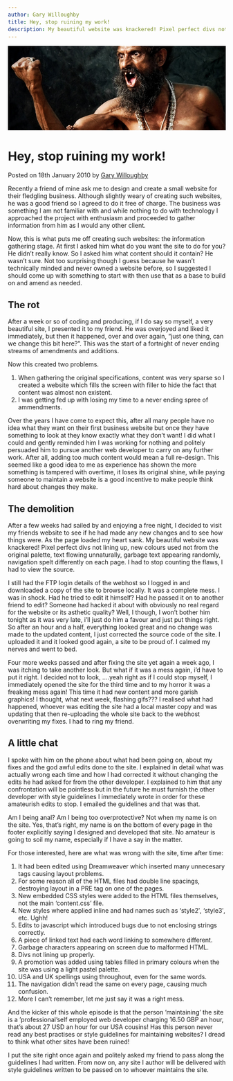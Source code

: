 ```yaml
---
author: Gary Willoughby
title: Hey, stop ruining my work!
description: My beautiful website was knackered! Pixel perfect divs not lining up, new colours used not from the original palette, text flowing unnaturally.
---
```


![](/articles/images/hey-stop-ruining-my-work-banner.jpg)

# Hey, stop ruining my work!

<time>Posted on 18th January 2010 by [Gary Willoughby](/pages/about.html)</time>

Recently a friend of mine ask me to design and create a small website for their fledgling business. Although slightly weary of creating such websites, he was a good friend so I agreed to do it free of charge. The business was something I am not familiar with and while nothing to do with technology I approached the project with enthusiasm and proceeded to gather information from him as I would any other client.

Now, this is what puts me off creating such websites: the information gathering stage. At first I asked him what do you want the site to do for you? He didn’t really know. So I asked him what content should it contain? He wasn’t sure. Not too surprising though I guess because he wasn’t technically minded and never owned a website before, so I suggested I should come up with something to start with then use that as a base to build on and amend as needed.


## The rot

After a week or so of coding and producing, if I do say so myself, a very beautiful site, I presented it to my friend. He was overjoyed and liked it immediately, but then it happened, over and over again, “just one thing, can we change this bit here?”. This was the start of a fortnight of never ending streams of amendments and additions.

Now this created two problems.

1. When gathering the original specifications, content was very sparse so I created a website which fills the screen with filler to hide the fact that content was almost non existent.
1. I was getting fed up with losing my time to a never ending spree of ammendments.

Over the years I have come to expect this, after all many people have no idea what they want on their first business website but once they have something to look at they know exactly what they don’t want! I did what I could and gently reminded him I was working for nothing and politely persuaded him to pursue another web developer to carry on any further work. After all, adding too much content would mean a full re-design. This seemed like a good idea to me as experience has shown the more something is tampered with overtime, it loses its original shine, while paying someone to maintain a website is a good incentive to make people think hard about changes they make.

## The demolition

After a few weeks had sailed by and enjoying a free night, I decided to visit my friends website to see if he had made any new changes and to see how things were. As the page loaded my heart sank. My beautiful website was knackered! Pixel perfect divs not lining up, new colours used not from the original palette, text flowing unnaturally, garbage text appearing randomly, navigation spelt differently on each page. I had to stop counting the flaws, I had to view the source.

I still had the FTP login details of the webhost so I logged in and downloaded a copy of the site to browse locally. It was a complete mess. I was in shock. Had he tried to edit it himself? Had he passed it on to another friend to edit? Someone had hacked it about with obviously no real regard for the website or its asthetic quality? Well, I though, I won’t bother him tonight as it was very late, i’ll just do him a favour and just put things right. So after an hour and a half, everything looked great and no change was made to the updated content, I just corrected the source code of the site. I uploaded it and it looked good again, a site to be proud of. I calmed my nerves and went to bed.

Four more weeks passed and after fixing the site yet again a week ago, I was itching to take another look. But what if it was a mess again, i’d have to put it right. I decided not to look, ….yeah right as if I could stop myself, I immediately opened the site for the third time and to my horror it was a freaking mess again! This time it had new content and more garish graphics! I thought, what next week, flashing gifs??? I realised what had happened, whoever was editing the site had a local master copy and was updating that then re-uploading the whole site back to the webhost overwriting my fixes. I had to ring my friend.

## A little chat

I spoke with him on the phone about what had been going on, about my fixes and the god awful edits done to the site. I explained in detail what was actually wrong each time and how I had corrected it without changing the edits he had asked for from the other developer. I explained to him that any confrontation will be pointless but in the future he must furnish the other developer with style guidelines I immediately wrote in order for these amateurish edits to stop. I emailed the guidelines and that was that.

Am I being anal? Am I being too overprotective? Not when my name is on the site. Yes, that’s right, my name is on the bottom of every page in the footer explicitly saying I designed and developed that site. No amateur is going to soil my name, especially if I have a say in the matter.

For those interested, here are what was wrong with the site, time after time:

1. It had been edited using Dreamweaver which inserted many unnecesary tags causing layout problems.
1. For some reason all of the HTML files had double line spacings, destroying layout in a PRE tag on one of the pages.
1. New embedded CSS styles were added to the HTML files themselves, not the main ‘content.css’ file.
1. New styles where applied inline and had names such as ‘style2′, ‘style3′, etc. Ughh!
1. Edits to javascript which introduced bugs due to not enclosing strings correctly.
1. A piece of linked text had each word linking to somewhere different.
1. Garbage characters appearing on screen due to malformed HTML.
1. Divs not lining up properly.
1. A promotion was added using tables filled in primary colours when the site was using a light pastel palette.
1. USA and UK spellings using throughout, even for the same words.
1. The navigation didn’t read the same on every page, causing much confusion.
1. More I can’t remember, let me just say it was a right mess.

And the kicker of this whole episode is that the person ’maintaining’ the site is a ’professional’self employed web developer charging 16.50 GBP an hour, that’s about 27 USD an hour for our USA cousins! Has this person never read any best practises or style guidelines for maintaining websites? I dread to think what other sites have been ruined!

I put the site right once again and politely asked my friend to pass along the guidelines I had written. From now on, any site I author will be delivered with style guidelines written to be passed on to whoever maintains the site.

